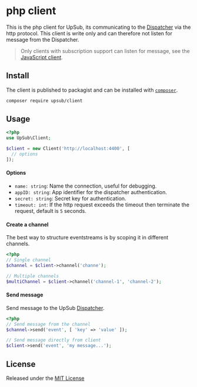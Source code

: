 # php client

This is the php client for UpSub, its communicating to the [Dispatcher](https://github.com/upsub/dispatcher) via the http
protocol. This client is write only and can therefore not listen for message from the Dispatcher.
> Only clients with subscription support can listen for message, see the [JavaScript client](https://github.com/upsub/client-js).

## Install
The client is published to packagist and can be installed with [`composer`](https://getcomposer.org/).
```sh
composer require upsub/client
```

## Usage
```php
<?php
use UpSub\Client;

$client = new Client('http://localhost:4400', [
  // options
]);
```

#### Options
- `name: string`: Name the connection, useful for debugging.
- `appID: string`: App identifier for the dispatcher authentication.
- `secret: string`: Secret key for authentication.
- `timeout: int`: If the http request exceeds the timeout then terminate the request, default is `5` seconds.

#### Create a channel
The best way to structure eventstreams is by scoping it in different channels.
```php
<?php
// Single channel
$channel = $client->channel('channe');

// Multiple channels
$multiChannel = $client->channel('channel-1', 'channel-2');
```

#### Send message
Send message to the UpSub [Dispatcher](https://github.com/upsub/dispatcher).
```php
<?php
// Send message from the channel
$channel->send('event', [ 'key' => 'value' ]);

// Send message directly from client
$client->send('event', 'my message...');
```

## License
Released under the [MIT License](https://github.com/upsub/client-php/blob/master/LICENSE)
